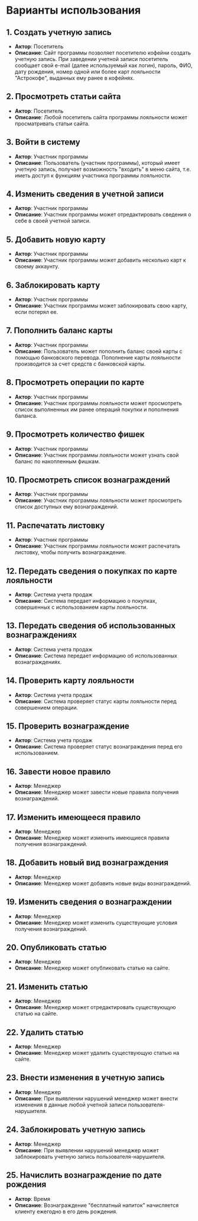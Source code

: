 # Варианты использования

## 1. Создать учетную запись
- **Актор**: Посетитель
- **Описание**: Сайт программы позволяет посетителю кофейни создать учетную запись. При заведении учетной записи посетитель сообщает свой e-mail (далее используемый как логин), пароль, ФИО, дату рождения, номер одной или более карт лояльности "Астрокофе", выданных ему ранее в кофейнях.

## 2. Просмотреть статьи сайта
- **Актор**: Посетитель
- **Описание**: Любой посетитель сайта программы лояльности может просматривать статьи сайта.

## 3. Войти в систему
- **Актор**: Участник программы
- **Описание**: Пользователь (участник программы), который имеет учетную запись, получает возможность "входить" в меню сайта, т.е. иметь доступ к функциям участника программы лояльности.

## 4. Изменить сведения в учетной записи
- **Актор**: Участник программы
- **Описание**: Участник программы может отредактировать сведения о себе в своей учетной записи.

## 5. Добавить новую карту
- **Актор**: Участник программы
- **Описание**: Участник программы может добавить несколько карт к своему аккаунту.

## 6. Заблокировать карту
- **Актор**: Участник программы
- **Описание**: Участник программы может заблокировать свою карту, если потерял ее.

## 7. Пополнить баланс карты
- **Актор**: Участник программы
- **Описание**: Пользователь может пополнить баланс своей карты с помощью банковского перевода. Пополнение карты лояльности производится за счет средств с банковской карты.

## 8. Просмотреть операции по карте
- **Актор**: Участник программы
- **Описание**: Участник программы лояльности может просмотреть список выполненных им ранее операций покупки и пополнения баланса.

## 9. Просмотреть количество фишек
- **Актор**: Участник программы
- **Описание**: Участник программы лояльности может узнать свой баланс по накопленным фишкам.

## 10. Просмотреть список вознаграждений
- **Актор**: Участник программы
- **Описание**: Участник программы лояльности может просмотреть список доступных ему вознаграждений.

## 11. Распечатать листовку
- **Актор**: Участник программы
- **Описание**: Участник программы лояльности может распечатать листовку, чтобы получить вознаграждение.

## 12. Передать сведения о покупках по карте лояльности
- **Актор**: Система учета продаж
- **Описание**: Система передает информацию о покупках, совершенных с использованием карты лояльности.

## 13. Передать сведения об использованных вознаграждениях
- **Актор**: Система учета продаж
- **Описание**: Система передает информацию об использованных вознаграждениях.

## 14. Проверить карту лояльности
- **Актор**: Система учета продаж
- **Описание**: Система проверяет статус карты лояльности перед совершением операции.

## 15. Проверить вознаграждение
- **Актор**: Система учета продаж
- **Описание**: Система проверяет статус вознаграждения перед его использованием.

## 16. Завести новое правило
- **Актор**: Менеджер
- **Описание**: Менеджер может завести новые правила получения вознаграждений.

## 17. Изменить имеющееся правило
- **Актор**: Менеджер
- **Описание**: Менеджер может изменить имеющиеся правила получения вознаграждений.

## 18. Добавить новый вид вознаграждения
- **Актор**: Менеджер
- **Описание**: Менеджер может добавить новые виды вознаграждений.

## 19. Изменить сведения о вознаграждении
- **Актор**: Менеджер
- **Описание**: Менеджер может изменить существующие условия получения вознаграждений.

## 20. Опубликовать статью
- **Актор**: Менеджер
- **Описание**: Менеджер может опубликовать статью на сайте.

## 21. Изменить статью
- **Актор**: Менеджер
- **Описание**: Менеджер может отредактировать существующую статью на сайте.

## 22. Удалить статью
- **Актор**: Менеджер
- **Описание**: Менеджер может удалить существующую статью на сайте.

## 23. Внести изменения в учетную запись
- **Актор**: Менеджер
- **Описание**: При выявлении нарушений менеджер может внести изменения в данные любой учетной записи пользователя-нарушителя.

## 24. Заблокировать учетную запись
- **Актор**: Менеджер
- **Описание**: При выявлении нарушений менеджер может заблокировать учетную запись пользователя-нарушителя.

## 25. Начислить вознаграждение по дате рождения
- **Актор**: Время
- **Описание**: Вознаграждение "бесплатный напиток" начисляется клиенту ежегодно в его день рождения. 